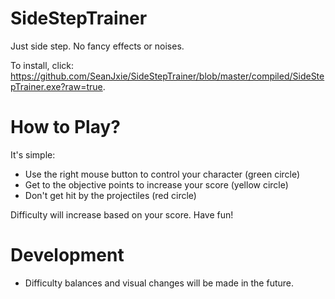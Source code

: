# SideStepTrainer

Just side step. No fancy effects or noises.

To install, click: https://github.com/SeanJxie/SideStepTrainer/blob/master/compiled/SideStepTrainer.exe?raw=true.

# How to Play?
It's simple:
 - Use the right mouse button to control your character (green circle)
 - Get to the objective points to increase your score (yellow circle)
 - Don't get hit by the projectiles (red circle)
 
 Difficulty will increase based on your score. Have fun!

# Development
- Difficulty balances and visual changes will be made in the future.
